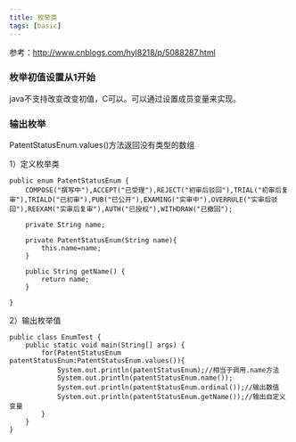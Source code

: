 ```yaml
---
title: 枚举类
tags: [basic]
---
```


参考：http://www.cnblogs.com/hyl8218/p/5088287.html

### 枚举初值设置从1开始

java不支持改变改变初值，C可以。可以通过设置成员变量来实现。

### 输出枚举

PatentStatusEnum.values()方法返回没有类型的数组

1）定义枚举类

```
public enum PatentStatusEnum {
    COMPOSE("撰写中"),ACCEPT("已受理"),REJECT("初审后驳回"),TRIAL("初审后复审"),TRIALD("已初审"),PUB("已公开"),EXAMING("实审中"),OVERRULE("实审后驳回"),REEXAM("实审后复审"),AUTH("已授权"),WITHDRAW("已撤回");
    
    private String name;
    
    private PatentStatusEnum(String name){
        this.name=name;
    }

    public String getName() {
        return name;
    }
    
}
```

2）输出枚举值

```
public class EnumTest {
    public static void main(String[] args) {      
        for(PatentStatusEnum patentStatusEnum:PatentStatusEnum.values()){
            System.out.println(patentStatusEnum);//相当于调用.name方法
            System.out.println(patentStatusEnum.name());
            System.out.println(patentStatusEnum.ordinal());//输出数值
            System.out.println(patentStatusEnum.getName());//输出自定义变量
        }
    }
}
```